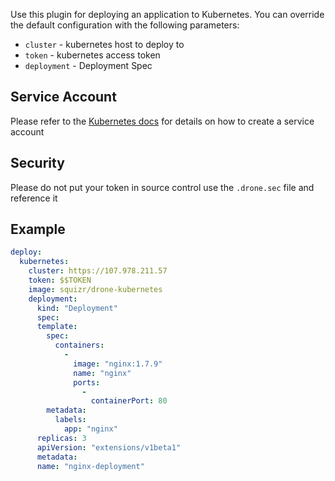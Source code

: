 

Use this plugin for deploying an application to Kubernetes. You can override the
default configuration with the following parameters:

* `cluster` - kubernetes host to deploy to
* `token` - kubernetes access token
* `deployment` - Deployment Spec

## Service Account

Please refer to the [Kubernetes docs](http://kubernetes.io/docs/admin/service-accounts-admin/) for details on how to create a service account

## Security

Please do not put your token in source control use the `.drone.sec` file and reference it

## Example

```yaml
deploy:
  kubernetes:
    cluster: https://107.978.211.57
    token: $$TOKEN
    image: squizr/drone-kubernetes
    deployment:
      kind: "Deployment"
      spec:
      template:
        spec:
          containers:
            -
              image: "nginx:1.7.9"
              name: "nginx"
              ports:
                -
                  containerPort: 80
        metadata:
          labels:
            app: "nginx"
      replicas: 3
      apiVersion: "extensions/v1beta1"
      metadata:
      name: "nginx-deployment"


```
